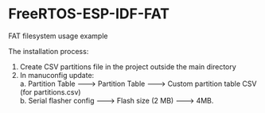 # FreeRTOS-ESP-IDF-FAT
FAT filesystem usage example

The installation process:
1. Create CSV partitions file in the project outside the main directory
2. In manuconfig update: <br>
	a. Partition Table ---> Partition Table ---> Custom partition table CSV (for partitions.csv) <br>
 	b. Serial flasher config  ---> Flash size (2 MB)  ---> 4MB.
